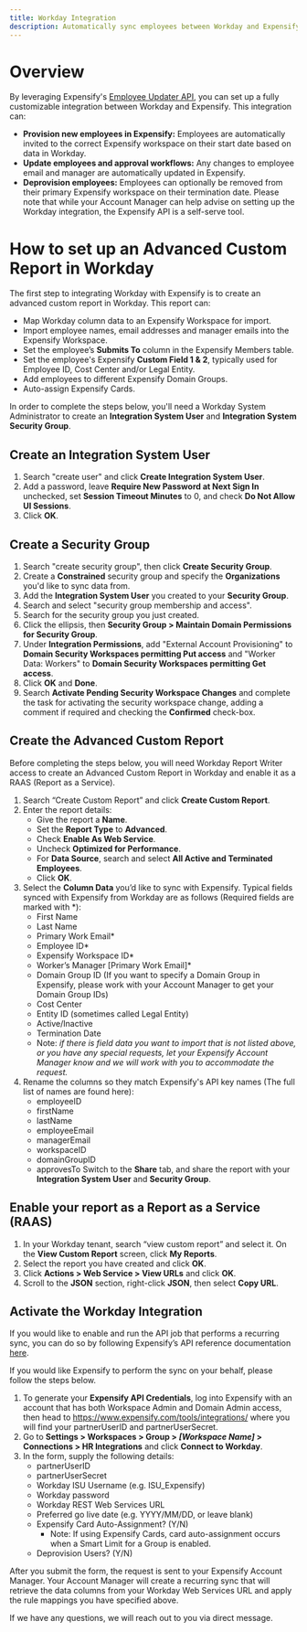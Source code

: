 ```yaml
---
title: Workday Integration
description: Automatically sync employees between Workday and Expensify
---
```


# Overview
By leveraging Expensify's [Employee Updater API]([url](https://integrations.expensify.com/Integration-Server/doc/employeeUpdater/)), you can set up a fully customizable integration between Workday and Expensify. This integration can:

- **Provision new employees in Expensify:** Employees are automatically invited to the correct Expensify workspace on their start date based on data in Workday.
- **Update employees and approval workflows:** Any changes to employee email and manager are automatically updated in Expensify.
- **Deprovision employees:** Employees can optionally be removed from their primary Expensify workspace on their termination date.
Please note that while your Account Manager can help advise on setting up the Workday integration, the Expensify API is a self-serve tool.

# How to set up an Advanced Custom Report in Workday
The first step to integrating Workday with Expensify is to create an advanced custom report in Workday. This report can:
- Map Workday column data to an Expensify Workspace for import.
- Import employee names, email addresses and manager emails into the Expensify Workspace.
- Set the employee’s **Submits To** column in the Expensify Members table.
- Set the employee's Expensify **Custom Field 1 & 2**, typically used for Employee ID, Cost Center and/or Legal Entity.
- Add employees to different Expensify Domain Groups.
- Auto-assign Expensify Cards.

In order to complete the steps below, you'll need a Workday System Administrator to create an **Integration System User** and **Integration System Security Group**.

## Create an Integration System User
1. Search "create user" and click **Create Integration System User**.
2. Add a password, leave **Require New Password at Next Sign In** unchecked, set **Session Timeout Minutes** to 0, and check **Do Not Allow UI Sessions**.
3. Click **OK**.

## Create a Security Group
1. Search "create security group", then click **Create Security Group**.
2. Create a **Constrained** security group and specify the **Organizations** you'd like to sync data from.
3. Add the **Integration System User** you created to your **Security Group**.
4. Search and select "security group membership and access".
5. Search for the security group you just created.
6. Click the ellipsis, then **Security Group > Maintain Domain Permissions for Security Group**.
7. Under **Integration Permissions**, add "External Account Provisioning" to **Domain Security Workspaces permitting Put access** and "Worker Data: Workers" to **Domain Security Workspaces permitting Get access**.
8. Click **OK** and **Done**.
9. Search **Activate Pending Security Workspace Changes** and complete the task for activating the security workspace change, adding a comment if required and checking the **Confirmed** check-box.

## Create the Advanced Custom Report
Before completing the steps below, you will need Workday Report Writer access to create an Advanced Custom Report in Workday and enable it as a RAAS (Report as a Service).

1. Search “Create Custom Report” and click **Create Custom Report**.
2. Enter the report details:
    - Give the report a **Name**.
    - Set the **Report Type** to **Advanced**.
    - Check **Enable As Web Service**.
    - Uncheck **Optimized for Performance**.
    - For **Data Source**, search and select **All Active and Terminated Employees**.
    - Click **OK**.
3. Select the **Column Data** you’d like to sync with Expensify. Typical fields synced with Expensify from Workday are as follows (Required fields are marked with \*):
    - First Name
    - Last Name
    - Primary Work Email\*
    - Employee ID\*
    - Expensify Workspace ID\*
    - Worker’s Manager [Primary Work Email]\*
    - Domain Group ID (If you want to specify a Domain Group in Expensify, please work with your Account Manager to get your Domain Group IDs)
    - Cost Center
    - Entity ID (sometimes called Legal Entity) 
    - Active/Inactive 
    - Termination Date
    - Note: _if there is field data you want to import that is not listed above, or you have any special requests, let your Expensify Account Manager know and we will work with you to accommodate the request._
4. Rename the columns so they match Expensify's API key names (The full list of names are found here):
    - employeeID
    - firstName
    - lastName
    - employeeEmail
    - managerEmail
    - workspaceID
    - domainGroupID
    - approvesTo
Switch to the **Share** tab, and share the report with your **Integration System User** and **Security Group**.

## Enable your report as a Report as a Service (RAAS)

1. In your Workday tenant, search “view custom report” and select it. On the **View Custom Report** screen, click **My Reports**.
2. Select the report you have created and click **OK**.
3. Click **Actions > Web Service > View URLs** and click **OK**.
4. Scroll to the **JSON** section, right-click **JSON**, then select **Copy URL**.

## Activate the Workday Integration

If you would like to enable and run the API job that performs a recurring sync, you can do so by following Expensify’s API reference documentation [here]([url](https://integrations.expensify.com/Integration-Server/doc/employeeUpdater/#api-principles)). 

If you would like Expensify to perform the sync on your behalf, please follow the steps below.

1. To generate your **Expensify API Credentials**, log into Expensify with an account that has both Workspace Admin and Domain Admin access, then head to https://www.expensify.com/tools/integrations/ where you will find your partnerUserID and partnerUserSecret.
2. Go to **Settings > Workspaces > Group > _[Workspace Name]_ > Connections > HR Integrations** and click **Connect to Workday**.
3. In the form, supply the following details:
    - partnerUserID
    - partnerUserSecret
    - Workday ISU Username (e.g. ISU_Expensify)
    - Workday password
    - Workday REST Web Services URL
    - Preferred go live date (e.g. YYYY/MM/DD, or leave blank)
    - Expensify Card Auto-Assignment? (Y/N)
        - Note: If using Expensify Cards, card auto-assignment occurs when a Smart Limit for a Group is enabled.
    - Deprovision Users? (Y/N)

After you submit the form, the request is sent to your Expensify Account Manager. Your Account Manager will create a recurring sync that will retrieve the data columns from your Workday Web Services URL and apply the rule mappings you have specified above.

If we have any questions, we will reach out to you via direct message.
